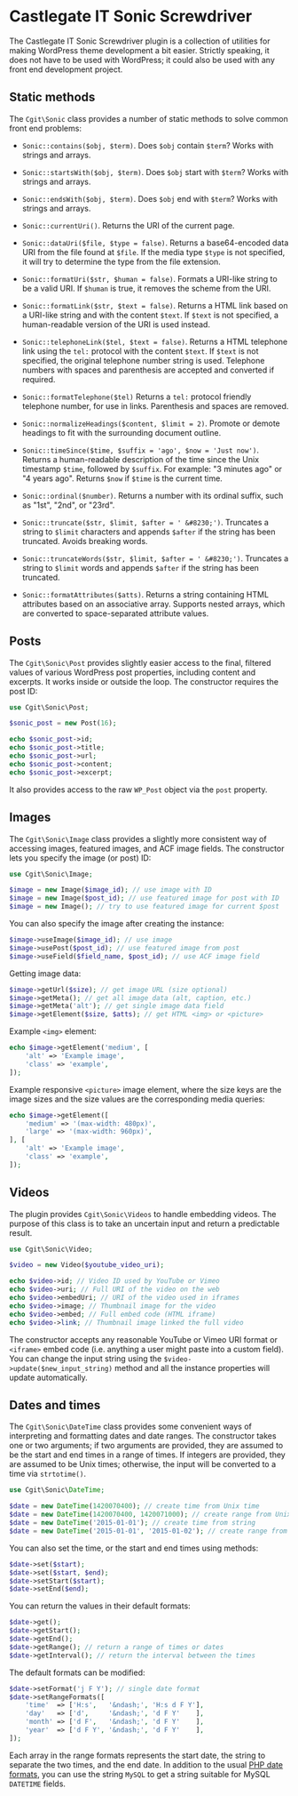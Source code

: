 # Castlegate IT Sonic Screwdriver #

The Castlegate IT Sonic Screwdriver plugin is a collection of utilities for making WordPress theme development a bit easier. Strictly speaking, it does not have to be used with WordPress; it could also be used with any front end development project.

## Static methods ##

The `Cgit\Sonic` class provides a number of static methods to solve common front end problems:

*   `Sonic::contains($obj, $term)`. Does `$obj` contain `$term`? Works with strings and arrays.

*   `Sonic::startsWith($obj, $term)`. Does `$obj` start with `$term`? Works with strings and arrays.

*   `Sonic::endsWith($obj, $term)`. Does `$obj` end with `$term`? Works with strings and arrays.

*   `Sonic::currentUri()`. Returns the URI of the current page.

*   `Sonic::dataUri($file, $type = false)`. Returns a base64-encoded data URI from the file found at `$file`. If the media type `$type` is not specified, it will try to determine the type from the file extension.

*   `Sonic::formatUri($str, $human = false)`. Formats a URI-like string to be a valid URI. If `$human` is true, it removes the scheme from the URI.

*   `Sonic::formatLink($str, $text = false)`. Returns a HTML link based on a URI-like string and with the content `$text`. If `$text` is not specified, a human-readable version of the URI is used instead.

*   `Sonic::telephoneLink($tel, $text = false)`. Returns a HTML telephone link using the `tel:` protocol with the content `$text`. If `$text` is not specified, the original telephone number string is used. Telephone numbers with spaces and parenthesis are accepted and converted if required.

*   `Sonic::formatTelephone($tel)` Returns a `tel:` protocol friendly telephone number, for use in links. Parenthesis and spaces are removed.

*   `Sonic::normalizeHeadings($content, $limit = 2)`. Promote or demote headings to fit with the surrounding document outline.

*   `Sonic::timeSince($time, $suffix = 'ago', $now = 'Just now')`. Returns a human-readable description of the time since the Unix timestamp `$time`, followed by `$suffix`. For example: "3 minutes ago" or "4 years ago". Returns `$now` if `$time` is the current time.

*   `Sonic::ordinal($number)`. Returns a number with its ordinal suffix, such as "1st", "2nd", or "23rd".

*   `Sonic::truncate($str, $limit, $after = ' &#8230;')`. Truncates a string to `$limit` characters and appends `$after` if the string has been truncated. Avoids breaking words.

*   `Sonic::truncateWords($str, $limit, $after = ' &#8230;')`. Truncates a string to `$limit` words and appends `$after` if the string has been truncated.

*   `Sonic::formatAttributes($atts)`. Returns a string containing HTML attributes based on an associative array. Supports nested arrays, which are converted to space-separated attribute values.

## Posts ##

The `Cgit\Sonic\Post` provides slightly easier access to the final, filtered values of various WordPress post properties, including content and excerpts. It works inside or outside the loop. The constructor requires the post ID:

~~~ php
use Cgit\Sonic\Post;

$sonic_post = new Post(16);

echo $sonic_post->id;
echo $sonic_post->title;
echo $sonic_post->url;
echo $sonic_post->content;
echo $sonic_post->excerpt;
~~~

It also provides access to the raw `WP_Post` object via the `post` property.

## Images ##

The `Cgit\Sonic\Image` class provides a slightly more consistent way of accessing images, featured images, and ACF image fields. The constructor lets you specify the image (or post) ID:

~~~ php
use Cgit\Sonic\Image;

$image = new Image($image_id); // use image with ID
$image = new Image($post_id); // use featured image for post with ID
$image = new Image(); // try to use featured image for current $post
~~~

You can also specify the image after creating the instance:

~~~ php
$image->useImage($image_id); // use image
$image->usePost($post_id); // use featured image from post
$image->useField($field_name, $post_id); // use ACF image field
~~~

Getting image data:

~~~ php
$image->getUrl($size); // get image URL (size optional)
$image->getMeta(); // get all image data (alt, caption, etc.)
$image->getMeta('alt'); // get single image data field
$image->getElement($size, $atts); // get HTML <img> or <picture>
~~~

Example `<img>` element:

~~~ php
echo $image->getElement('medium', [
    'alt' => 'Example image',
    'class' => 'example',
]);
~~~

Example responsive `<picture>` image element, where the size keys are the image sizes and the size values are the corresponding media queries:

~~~ php
echo $image->getElement([
    'medium' => '(max-width: 480px)',
    'large' => '(max-width: 960px)',
], [
    'alt' => 'Example image',
    'class' => 'example',
]);
~~~

## Videos ##

The plugin provides `Cgit\Sonic\Videos` to handle embedding videos. The purpose of this class is to take an uncertain input and return a predictable result.

~~~ php
use Cgit\Sonic\Video;

$video = new Video($youtube_video_uri);

echo $video->id; // Video ID used by YouTube or Vimeo
echo $video->uri; // Full URI of the video on the web
echo $video->embedUri; // URI of the video used in iframes
echo $video->image; // Thumbnail image for the video
echo $video->embed; // Full embed code (HTML iframe)
echo $video->link; // Thumbnail image linked the full video
~~~

The constructor accepts any reasonable YouTube or Vimeo URI format or `<iframe>` embed code (i.e. anything a user might paste into a custom field). You can change the input string using the `$video->update($new_input_string)` method and all the instance properties will update automatically.

## Dates and times ##

The `Cgit\Sonic\DateTime` class provides some convenient ways of interpreting and formatting dates and date ranges. The constructor takes one or two arguments; if two arguments are provided, they are assumed to be the start and end times in a range of times. If integers are provided, they are assumed to be Unix times; otherwise, the input will be converted to a time via `strtotime()`.

~~~ php
use Cgit\Sonic\DateTime;

$date = new DateTime(1420070400); // create time from Unix time
$date = new DateTime(1420070400, 1420071000); // create range from Unix times
$date = new DateTime('2015-01-01'); // create time from string
$date = new DateTime('2015-01-01', '2015-01-02'); // create range from string
~~~

You can also set the time, or the start and end times using methods:

~~~ php
$date->set($start);
$date->set($start, $end);
$date->setStart($start);
$date->setEnd($end);
~~~

You can return the values in their default formats:

~~~ php
$date->get();
$date->getStart();
$date->getEnd();
$date->getRange(); // return a range of times or dates
$date->getInterval(); // return the interval between the times
~~~

The default formats can be modified:

~~~ php
$date->setFormat('j F Y'); // single date format
$date->setRangeFormats([
    'time'  => ['H:s',   '&ndash;', 'H:s d F Y'],
    'day'   => ['d',     '&ndash;', 'd F Y'    ],
    'month' => ['d F',   '&ndash;', 'd F Y'    ],
    'year'  => ['d F Y', '&ndash;', 'd F Y'    ],
]);
~~~

Each array in the range formats represents the start date, the string to separate the two times, and the end date. In addition to the usual [PHP date formats](http://php.net/manual/en/function.date.php), you can use the string `MySQL` to get a string suitable for MySQL `DATETIME` fields.

